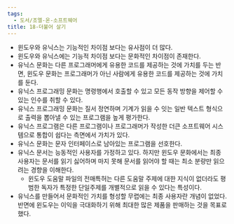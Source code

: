 ```yaml
---
tags:
  - 도서/조엘-온-소프트웨어
title: 18-더불어 살기
---
```




- 윈도우와 유닉스는 기능적인 차이점 보다는 유사점이 더 많다.
- 윈도우와 유닉스에는 기능적 차이점 보다는 문화적인 차이점이 존재한다.
- 유닉스 문화는 다른 프로그래머에게 유용한 코드를 제공하는 것에 가치를 두는 반면, 윈도우 문화는 프로그래머가 아닌 사람에게 유용한 코드를 제공하는 것에 가치를 둔다.
- 유닉스 프로그래밍 문화는 명령행에서 호출할 수 있고 모든 동작 방향을 제어할 수 있는 인수를 취할 수 있다.
- 유닉스 프로그래밍 문화는 질서 정연하며 기계가 읽을 수 잇는 일반 텍스트 형식으로 출력을 뽑아낼 수 있는 프로그램을 높게 평가한다.
- 유닉스 프로그램은 다른 프로그램이나 프로그래머가 작성한 더큰 소프트웨어 시스템으로 통합이 쉽다는 측면에서 가치가 있다.
- 유닉스 문화는 문자 인터페이스로 남아있는 프로그램을 선호한다.
- 유닉스 문서는 능동적인 사용자를 가정하고 있다. 하지만 윈도우 문화에서는 최종 사용자는 문서를 읽기 싫어하며 마지 못해 문서를 읽어야 할 때는 최소 분량만 읽으려는 경향을 이해한다.
  - 윈도우 도움말 파일의 전매특허는 다른 도움말 주제에 대한 지식이 없더라도 평범한 독자가 특정한 단일주제를 개별적으로 읽을 수 있다는 특성이다.
- 유닉스를 만들어서 문화적인 가치를 형성할 무렵에는 최종 사용자란 개념이 없었다. 반면에 윈도우는 이익을 극대화하기 위해 최대한 많은 제품을 판매하는 것을 목표로 했다.
